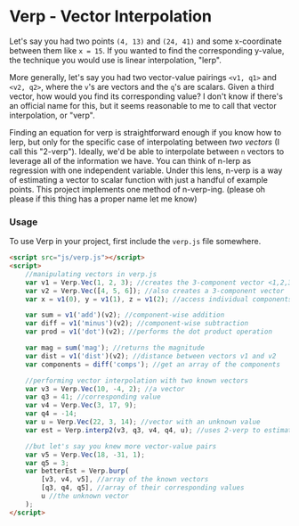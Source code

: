 Verp - Vector Interpolation
==================

Let's say you had two points `(4, 13)` and `(24, 41)` and some x-coordinate
between them like `x = 15`. If you wanted to find the corresponding y-value, the
technique you would use is linear interpolation, "lerp".

More generally, let's say you had two vector-value pairings `<v1, q1>` and
`<v2, q2>`, where the `v`'s are vectors and the `q`'s are scalars. Given a third
vector, how would you find its corresponding value? I don't know if there's an
official name for this, but it seems reasonable to me to call that vector
interpolation, or "verp".

Finding an equation for verp is straightforward enough if you know how to lerp,
but only for the specific case of interpolating between *two vectors* (I
call this "2-verp"). Ideally, we'd be able to interpolate between `n` vectors
to leverage all of the information we have. You can think of n-lerp as
regression with one independent variable. Under this lens, n-verp is a
way of estimating a vector to scalar function with just a handful of example
points. This project implements one method of n-verp-ing. (please oh please
if this thing has a proper name let me know)

### Usage

To use Verp in your project, first include the `verp.js` file somewhere.
```html
<script src="js/verp.js"></script>
<script>
    //manipulating vectors in verp.js
    var v1 = Verp.Vec(1, 2, 3); //creates the 3-component vector <1,2,3>
    var v2 = Verp.Vec([4, 5, 6]); //also creates a 3-component vector
    var x = v1(0), y = v1(1), z = v1(2); //access individual components

    var sum = v1('add')(v2); //component-wise addition
    var diff = v1('minus')(v2); //component-wise subtraction
    var prod = v1('dot')(v2); //performs the dot product operation

    var mag = sum('mag'); //returns the magnitude
    var dist = v1('dist')(v2); //distance between vectors v1 and v2
    var components = diff('comps'); //get an array of the components

    //performing vector interpolation with two known vectors
    var v3 = Verp.Vec(10, -4, 2); //a vector
    var q3 = 41; //corresponding value
    var v4 = Verp.Vec(3, 17, 9);
    var q4 = -14;
    var u = Verp.Vec(22, 3, 14); //vector with an unknown value
    var est = Verp.interp2(v3, q3, v4, q4, u); //uses 2-verp to estimate

    //but let's say you knew more vector-value pairs
    var v5 = Verp.Vec(18, -31, 1);
    var q5 = 3;
    var betterEst = Verp.burp(
        [v3, v4, v5], //array of the known vectors
        [q3, q4, q5], //array of their corresponding values
        u //the unknown vector
    );
</script>
```
